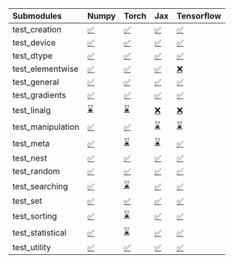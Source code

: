 | Submodules        | Numpy                                                                                                                           | Torch                                                                                                                           | Jax                                                                                                                             | Tensorflow                                                                                                                      |
|:------------------|:--------------------------------------------------------------------------------------------------------------------------------|:--------------------------------------------------------------------------------------------------------------------------------|:--------------------------------------------------------------------------------------------------------------------------------|:--------------------------------------------------------------------------------------------------------------------------------|
| test_creation     | <a href="https://github.com/unifyai/ivy/runs/8006123926?check_suite_focus=true" rel="noopener noreferrer" target="_blank">✅</a> | <a href="https://github.com/unifyai/ivy/runs/8006125032?check_suite_focus=true" rel="noopener noreferrer" target="_blank">✅</a> | <a href="https://github.com/unifyai/ivy/runs/8006126349?check_suite_focus=true" rel="noopener noreferrer" target="_blank">✅</a> | <a href="https://github.com/unifyai/ivy/runs/8006127627?check_suite_focus=true" rel="noopener noreferrer" target="_blank">✅</a> |
| test_device       | <a href="https://github.com/unifyai/ivy/runs/8006123983?check_suite_focus=true" rel="noopener noreferrer" target="_blank">✅</a> | <a href="https://github.com/unifyai/ivy/runs/8006125116?check_suite_focus=true" rel="noopener noreferrer" target="_blank">✅</a> | <a href="https://github.com/unifyai/ivy/runs/8006126428?check_suite_focus=true" rel="noopener noreferrer" target="_blank">✅</a> | <a href="https://github.com/unifyai/ivy/runs/8006127704?check_suite_focus=true" rel="noopener noreferrer" target="_blank">✅</a> |
| test_dtype        | <a href="https://github.com/unifyai/ivy/runs/8006124041?check_suite_focus=true" rel="noopener noreferrer" target="_blank">✅</a> | <a href="https://github.com/unifyai/ivy/runs/8006125197?check_suite_focus=true" rel="noopener noreferrer" target="_blank">✅</a> | <a href="https://github.com/unifyai/ivy/runs/8006126487?check_suite_focus=true" rel="noopener noreferrer" target="_blank">✅</a> | <a href="https://github.com/unifyai/ivy/runs/8006127761?check_suite_focus=true" rel="noopener noreferrer" target="_blank">✅</a> |
| test_elementwise  | <a href="https://github.com/unifyai/ivy/runs/8006124094?check_suite_focus=true" rel="noopener noreferrer" target="_blank">✅</a> | <a href="https://github.com/unifyai/ivy/runs/8006125279?check_suite_focus=true" rel="noopener noreferrer" target="_blank">✅</a> | <a href="https://github.com/unifyai/ivy/runs/8006126572?check_suite_focus=true" rel="noopener noreferrer" target="_blank">✅</a> | <a href="https://github.com/unifyai/ivy/runs/8006127827?check_suite_focus=true" rel="noopener noreferrer" target="_blank">❌</a> |
| test_general      | <a href="https://github.com/unifyai/ivy/runs/8006124150?check_suite_focus=true" rel="noopener noreferrer" target="_blank">✅</a> | <a href="https://github.com/unifyai/ivy/runs/8006125353?check_suite_focus=true" rel="noopener noreferrer" target="_blank">✅</a> | <a href="https://github.com/unifyai/ivy/runs/8006126644?check_suite_focus=true" rel="noopener noreferrer" target="_blank">✅</a> | <a href="https://github.com/unifyai/ivy/runs/8006127881?check_suite_focus=true" rel="noopener noreferrer" target="_blank">✅</a> |
| test_gradients    | <a href="https://github.com/unifyai/ivy/runs/8006124206?check_suite_focus=true" rel="noopener noreferrer" target="_blank">✅</a> | <a href="https://github.com/unifyai/ivy/runs/8006125418?check_suite_focus=true" rel="noopener noreferrer" target="_blank">✅</a> | <a href="https://github.com/unifyai/ivy/runs/8006126717?check_suite_focus=true" rel="noopener noreferrer" target="_blank">✅</a> | <a href="https://github.com/unifyai/ivy/runs/8006127951?check_suite_focus=true" rel="noopener noreferrer" target="_blank">✅</a> |
| test_linalg       | <a href="https://github.com/unifyai/ivy/runs/8006124266?check_suite_focus=true" rel="noopener noreferrer" target="_blank">⌛</a> | <a href="https://github.com/unifyai/ivy/runs/8006125485?check_suite_focus=true" rel="noopener noreferrer" target="_blank">⌛</a> | <a href="https://github.com/unifyai/ivy/runs/8006126827?check_suite_focus=true" rel="noopener noreferrer" target="_blank">❌</a> | <a href="https://github.com/unifyai/ivy/runs/8006128009?check_suite_focus=true" rel="noopener noreferrer" target="_blank">❌</a> |
| test_manipulation | <a href="https://github.com/unifyai/ivy/runs/8006124319?check_suite_focus=true" rel="noopener noreferrer" target="_blank">✅</a> | <a href="https://github.com/unifyai/ivy/runs/8006125543?check_suite_focus=true" rel="noopener noreferrer" target="_blank">✅</a> | <a href="https://github.com/unifyai/ivy/runs/8006126903?check_suite_focus=true" rel="noopener noreferrer" target="_blank">⌛</a> | <a href="https://github.com/unifyai/ivy/runs/8006128074?check_suite_focus=true" rel="noopener noreferrer" target="_blank">⌛</a> |
| test_meta         | <a href="https://github.com/unifyai/ivy/runs/8006124376?check_suite_focus=true" rel="noopener noreferrer" target="_blank">✅</a> | <a href="https://github.com/unifyai/ivy/runs/8006125621?check_suite_focus=true" rel="noopener noreferrer" target="_blank">⌛</a> | <a href="https://github.com/unifyai/ivy/runs/8006126977?check_suite_focus=true" rel="noopener noreferrer" target="_blank">⌛</a> | <a href="https://github.com/unifyai/ivy/runs/8006128145?check_suite_focus=true" rel="noopener noreferrer" target="_blank">✅</a> |
| test_nest         | <a href="https://github.com/unifyai/ivy/runs/8006124429?check_suite_focus=true" rel="noopener noreferrer" target="_blank">✅</a> | <a href="https://github.com/unifyai/ivy/runs/8006125750?check_suite_focus=true" rel="noopener noreferrer" target="_blank">✅</a> | <a href="https://github.com/unifyai/ivy/runs/8006127062?check_suite_focus=true" rel="noopener noreferrer" target="_blank">✅</a> | <a href="https://github.com/unifyai/ivy/runs/8006128226?check_suite_focus=true" rel="noopener noreferrer" target="_blank">✅</a> |
| test_random       | <a href="https://github.com/unifyai/ivy/runs/8006124497?check_suite_focus=true" rel="noopener noreferrer" target="_blank">✅</a> | <a href="https://github.com/unifyai/ivy/runs/8006125829?check_suite_focus=true" rel="noopener noreferrer" target="_blank">✅</a> | <a href="https://github.com/unifyai/ivy/runs/8006127123?check_suite_focus=true" rel="noopener noreferrer" target="_blank">✅</a> | <a href="https://github.com/unifyai/ivy/runs/8006128297?check_suite_focus=true" rel="noopener noreferrer" target="_blank">✅</a> |
| test_searching    | <a href="https://github.com/unifyai/ivy/runs/8006124592?check_suite_focus=true" rel="noopener noreferrer" target="_blank">✅</a> | <a href="https://github.com/unifyai/ivy/runs/8006125880?check_suite_focus=true" rel="noopener noreferrer" target="_blank">⌛</a> | <a href="https://github.com/unifyai/ivy/runs/8006127222?check_suite_focus=true" rel="noopener noreferrer" target="_blank">✅</a> | <a href="https://github.com/unifyai/ivy/runs/8006128338?check_suite_focus=true" rel="noopener noreferrer" target="_blank">✅</a> |
| test_set          | <a href="https://github.com/unifyai/ivy/runs/8006124663?check_suite_focus=true" rel="noopener noreferrer" target="_blank">✅</a> | <a href="https://github.com/unifyai/ivy/runs/8006125949?check_suite_focus=true" rel="noopener noreferrer" target="_blank">✅</a> | <a href="https://github.com/unifyai/ivy/runs/8006127281?check_suite_focus=true" rel="noopener noreferrer" target="_blank">✅</a> | <a href="https://github.com/unifyai/ivy/runs/8006128392?check_suite_focus=true" rel="noopener noreferrer" target="_blank">✅</a> |
| test_sorting      | <a href="https://github.com/unifyai/ivy/runs/8006124739?check_suite_focus=true" rel="noopener noreferrer" target="_blank">✅</a> | <a href="https://github.com/unifyai/ivy/runs/8006126067?check_suite_focus=true" rel="noopener noreferrer" target="_blank">⌛</a> | <a href="https://github.com/unifyai/ivy/runs/8006127362?check_suite_focus=true" rel="noopener noreferrer" target="_blank">✅</a> | <a href="https://github.com/unifyai/ivy/runs/8006128452?check_suite_focus=true" rel="noopener noreferrer" target="_blank">✅</a> |
| test_statistical  | <a href="https://github.com/unifyai/ivy/runs/8006124823?check_suite_focus=true" rel="noopener noreferrer" target="_blank">✅</a> | <a href="https://github.com/unifyai/ivy/runs/8006126161?check_suite_focus=true" rel="noopener noreferrer" target="_blank">⌛</a> | <a href="https://github.com/unifyai/ivy/runs/8006127422?check_suite_focus=true" rel="noopener noreferrer" target="_blank">✅</a> | <a href="https://github.com/unifyai/ivy/runs/8006128510?check_suite_focus=true" rel="noopener noreferrer" target="_blank">✅</a> |
| test_utility      | <a href="https://github.com/unifyai/ivy/runs/8006124927?check_suite_focus=true" rel="noopener noreferrer" target="_blank">✅</a> | <a href="https://github.com/unifyai/ivy/runs/8006126260?check_suite_focus=true" rel="noopener noreferrer" target="_blank">✅</a> | <a href="https://github.com/unifyai/ivy/runs/8006127557?check_suite_focus=true" rel="noopener noreferrer" target="_blank">✅</a> | <a href="https://github.com/unifyai/ivy/runs/8006128560?check_suite_focus=true" rel="noopener noreferrer" target="_blank">✅</a> |